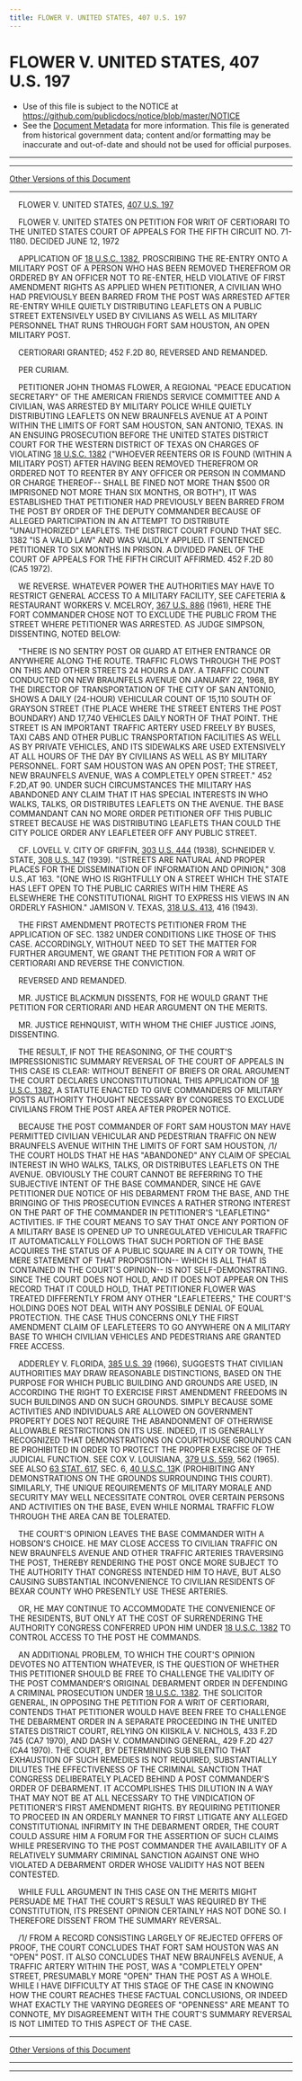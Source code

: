 ```yaml
---
title: FLOWER V. UNITED STATES, 407 U.S. 197
---
```


# FLOWER V. UNITED STATES, 407 U.S. 197

* Use of this file is subject to the NOTICE at https://github.com/publicdocs/notice/blob/master/NOTICE
* See the [Document Metadata](../../../index.md) for more information.
  This file is generated from historical government data; content and/or formatting may be inaccurate and out-of-date and should not be used for official purposes.

----------
----------

[Other Versions of this Document](https://publicdocs.github.io/go/links?ns=uslm-x&ref=%2Fus%2Fcourts%2Fscotus%2FusReporter%2F407%2F197)

----------

    FLOWER V. UNITED STATES, [407 U.S. 197][/us/courts/scotus/usReporter/407/197]

    FLOWER V. UNITED STATES ON PETITION FOR WRIT OF CERTIORARI TO THE UNITED STATES COURT OF APPEALS FOR THE FIFTH CIRCUIT NO. 71-1180.  DECIDED JUNE 12, 1972

    APPLICATION OF [18 U.S.C. 1382][/us/usc/t18/s1382], PROSCRIBING THE RE-ENTRY ONTO A MILITARY POST OF A PERSON WHO HAS BEEN REMOVED THEREFROM OR ORDERED BY AN OFFICER NOT TO RE-ENTER, HELD VIOLATIVE OF FIRST AMENDMENT RIGHTS AS APPLIED WHEN PETITIONER, A CIVILIAN WHO HAD PREVIOUSLY BEEN BARRED FROM THE POST WAS ARRESTED AFTER RE-ENTRY WHILE QUIETLY DISTRIBUTING LEAFLETS ON A PUBLIC STREET EXTENSIVELY USED BY CIVILIANS AS WELL AS MILITARY PERSONNEL THAT RUNS THROUGH FORT SAM HOUSTON, AN OPEN MILITARY POST.

    CERTIORARI GRANTED; 452 F.2D 80, REVERSED AND REMANDED.

    PER CURIAM.

    PETITIONER JOHN THOMAS FLOWER, A REGIONAL "PEACE EDUCATION SECRETARY" OF THE AMERICAN FRIENDS SERVICE COMMITTEE AND A CIVILIAN, WAS ARRESTED BY MILITARY POLICE WHILE QUIETLY DISTRIBUTING LEAFLETS ON NEW BRAUNFELS AVENUE AT A POINT WITHIN THE LIMITS OF FORT SAM HOUSTON, SAN ANTONIO, TEXAS.  IN AN ENSUING PROSECUTION BEFORE THE UNITED STATES DISTRICT COURT FOR THE WESTERN DISTRICT OF TEXAS ON CHARGES OF VIOLATING [18 U.S.C. 1382][/us/usc/t18/s1382] ("WHOEVER REENTERS OR IS FOUND (WITHIN A MILITARY POST) AFTER HAVING BEEN REMOVED THEREFROM OR ORDERED NOT TO REENTER BY ANY OFFICER OR PERSON IN COMMAND OR CHARGE THEREOF-- SHALL BE FINED NOT MORE THAN $500 OR IMPRISONED NOT MORE THAN SIX MONTHS, OR BOTH"), IT WAS ESTABLISHED THAT PETITIONER HAD PREVIOUSLY BEEN BARRED FROM THE POST BY ORDER OF THE DEPUTY COMMANDER BECAUSE OF ALLEGED PARTICIPATION IN AN ATTEMPT TO DISTRIBUTE "UNAUTHORIZED" LEAFLETS.  THE DISTRICT COURT FOUND THAT SEC. 1382 "IS A VALID LAW" AND WAS VALIDLY APPLIED.  IT SENTENCED PETITIONER TO SIX MONTHS IN PRISON.  A DIVIDED PANEL OF THE COURT OF APPEALS FOR THE FIFTH CIRCUIT AFFIRMED.  452 F.2D 80 (CA5 1972).

    WE REVERSE.  WHATEVER POWER THE AUTHORITIES MAY HAVE TO RESTRICT GENERAL ACCESS TO A MILITARY FACILITY, SEE CAFETERIA & RESTAURANT WORKERS V. MCELROY, [367 U.S. 886][/us/courts/scotus/usReporter/367/886] (1961), HERE THE FORT COMMANDER CHOSE NOT TO EXCLUDE THE PUBLIC FROM THE STREET WHERE PETITIONER WAS ARRESTED.  AS JUDGE SIMPSON, DISSENTING, NOTED BELOW:

    "THERE IS NO SENTRY POST OR GUARD AT EITHER ENTRANCE OR ANYWHERE ALONG THE ROUTE.  TRAFFIC FLOWS THROUGH THE POST ON THIS AND OTHER STREETS 24 HOURS A DAY.  A TRAFFIC COUNT CONDUCTED ON NEW BRAUNFELS AVENUE ON JANUARY 22, 1968, BY THE DIRECTOR OF TRANSPORTATION OF THE CITY OF SAN ANTONIO, SHOWS A DAILY (24-HOUR) VEHICULAR COUNT OF 15,110 SOUTH OF GRAYSON STREET (THE PLACE WHERE THE STREET ENTERS THE POST BOUNDARY) AND 17,740 VEHICLES DAILY NORTH OF THAT POINT.  THE STREET IS AN IMPORTANT TRAFFIC ARTERY USED FREELY BY BUSES, TAXI CABS AND OTHER PUBLIC TRANSPORTATION FACILITIES AS WELL AS BY PRIVATE VEHICLES, AND ITS SIDEWALKS ARE USED EXTENSIVELY AT ALL HOURS OF THE DAY BY CIVILIANS AS WELL AS BY MILITARY PERSONNEL.  FORT SAM HOUSTON WAS AN OPEN POST; THE STREET, NEW BRAUNFELS AVENUE, WAS A COMPLETELY OPEN STREET."  452 F.2D,AT 90.  UNDER SUCH CIRCUMSTANCES THE MILITARY HAS ABANDONED ANY CLAIM THAT IT HAS SPECIAL INTERESTS IN WHO WALKS, TALKS, OR DISTRIBUTES LEAFLETS ON THE AVENUE.  THE BASE COMMANDANT CAN NO MORE ORDER PETITIONER OFF THIS PUBLIC STREET BECAUSE HE WAS DISTRIBUTING LEAFLETS THAN COULD THE CITY POLICE ORDER ANY LEAFLETEER OFF ANY PUBLIC STREET.

    CF. LOVELL V. CITY OF GRIFFIN, [303 U.S. 444][/us/courts/scotus/usReporter/303/444] (1938), SCHNEIDER V. STATE, [308 U.S. 147][/us/courts/scotus/usReporter/308/147] (1939).  "(STREETS ARE NATURAL AND PROPER PLACES FOR THE DISSEMINATION OF INFORMATION AND OPINION," 308 U.S.,AT 163.  "(ONE WHO IS RIGHTFULLY ON A STREET WHICH THE STATE HAS LEFT OPEN TO THE PUBLIC CARRIES WITH HIM THERE AS ELSEWHERE THE CONSTITUTIONAL RIGHT TO EXPRESS HIS VIEWS IN AN ORDERLY FASHION."  JAMISON V. TEXAS, [318 U.S. 413][/us/courts/scotus/usReporter/318/413], 416 (1943).

    THE FIRST AMENDMENT PROTECTS PETITIONER FROM THE APPLICATION OF SEC. 1382 UNDER CONDITIONS LIKE THOSE OF THIS CASE.  ACCORDINGLY, WITHOUT NEED TO SET THE MATTER FOR FURTHER ARGUMENT, WE GRANT THE PETITION FOR A WRIT OF CERTIORARI AND REVERSE THE CONVICTION.

    REVERSED AND REMANDED.

    MR. JUSTICE BLACKMUN DISSENTS, FOR HE WOULD GRANT THE PETITION FOR CERTIORARI AND HEAR ARGUMENT ON THE MERITS.

    MR. JUSTICE REHNQUIST, WITH WHOM THE CHIEF JUSTICE JOINS, DISSENTING.

    THE RESULT, IF NOT THE REASONING, OF THE COURT'S IMPRESSIONISTIC SUMMARY REVERSAL OF THE COURT OF APPEALS IN THIS CASE IS CLEAR: WITHOUT BENEFIT OF BRIEFS OR ORAL ARGUMENT THE COURT DECLARES UNCONSTITUTIONAL THIS APPLICATION OF [18 U.S.C. 1382][/us/usc/t18/s1382], A STATUTE ENACTED TO GIVE COMMANDERS OF MILITARY POSTS AUTHORITY THOUGHT NECESSARY BY CONGRESS TO EXCLUDE CIVILIANS FROM THE POST AREA AFTER PROPER NOTICE.

    BECAUSE THE POST COMMANDER OF FORT SAM HOUSTON MAY HAVE PERMITTED CIVILIAN VEHICULAR AND PEDESTRIAN TRAFFIC ON NEW BRAUNFELS AVENUE WITHIN THE LIMITS OF FORT SAM HOUSTON, /1/  THE COURT HOLDS THAT HE HAS "ABANDONED" ANY CLAIM OF SPECIAL INTEREST IN WHO WALKS, TALKS, OR DISTRIBUTES LEAFLETS ON THE AVENUE.  OBVIOUSLY THE COURT CANNOT BE REFERRING TO THE SUBJECTIVE INTENT OF THE BASE COMMANDER, SINCE HE GAVE PETITIONER DUE NOTICE OF HIS DEBARMENT FROM THE BASE, AND THE BRINGING OF THIS PROSECUTION EVINCES A RATHER STRONG INTEREST ON THE PART OF THE COMMANDER IN PETITIONER'S "LEAFLETING" ACTIVITIES.  IF THE COURT MEANS TO SAY THAT ONCE ANY PORTION OF A MILITARY BASE IS OPENED UP TO UNREGULATED VEHICULAR TRAFFIC IT AUTOMATICALLY FOLLOWS THAT SUCH PORTION OF THE BASE ACQUIRES THE STATUS OF A PUBLIC SQUARE IN A CITY OR TOWN, THE MERE STATEMENT OF THAT PROPOSITION-- WHICH IS ALL THAT IS CONTAINED IN THE COURT'S OPINION-- IS NOT SELF-DEMONSTRATING.  SINCE THE COURT DOES NOT HOLD, AND IT DOES NOT APPEAR ON THIS RECORD THAT IT COULD HOLD, THAT PETITIONER FLOWER WAS TREATED DIFFERENTLY FROM ANY OTHER "LEAFLETEERS,"  THE COURT'S HOLDING DOES NOT DEAL WITH ANY POSSIBLE DENIAL OF EQUAL PROTECTION.  THE CASE THUS CONCERNS ONLY THE FIRST AMENDMENT CLAIM OF LEAFLETEERS TO GO ANYWHERE ON A MILITARY BASE TO WHICH CIVILIAN VEHICLES AND PEDESTRIANS ARE GRANTED FREE ACCESS.

    ADDERLEY V. FLORIDA, [385 U.S. 39][/us/courts/scotus/usReporter/385/39] (1966), SUGGESTS THAT CIVILIAN AUTHORITIES MAY DRAW REASONABLE DISTINCTIONS, BASED ON THE PURPOSE FOR WHICH PUBLIC BUILDING AND GROUNDS ARE USED, IN ACCORDING THE RIGHT TO EXERCISE FIRST AMENDMENT FREEDOMS IN SUCH BUILDINGS AND ON SUCH GROUNDS.  SIMPLY BECAUSE SOME ACTIVITIES AND INDIVIDUALS ARE ALLOWED ON GOVERNMENT PROPERTY DOES NOT REQUIRE THE ABANDONMENT OF OTHERWISE ALLOWABLE RESTRICTIONS ON ITS USE.  INDEED, IT IS GENERALLY RECOGNIZED THAT DEMONSTRATIONS ON COURTHOUSE GROUNDS CAN BE PROHIBITED IN ORDER TO PROTECT THE PROPER EXERCISE OF THE JUDICIAL FUNCTION.  SEE COX V. LOUISIANA, [379 U.S. 559][/us/courts/scotus/usReporter/379/559], 562 (1965).  SEE ALSO [63 STAT. 617][/us/stat/63/617], SEC. 6, [40 U.S.C. 13][/us/usc/t40/s13]K (PROHIBITING ANY DEMONSTRATIONS ON THE GROUNDS SURROUNDING THIS COURT).  SIMILARLY, THE UNIQUE REQUIREMENTS OF MILITARY MORALE AND SECURITY MAY WELL NECESSITATE CONTROL OVER CERTAIN PERSONS AND ACTIVITIES ON THE BASE, EVEN WHILE NORMAL TRAFFIC FLOW THROUGH THE AREA CAN BE TOLERATED.

    THE COURT'S OPINION LEAVES THE BASE COMMANDER WITH A HOBSON'S CHOICE.  HE MAY CLOSE ACCESS TO CIVILIAN TRAFFIC ON NEW BRAUNFELS AVENUE AND OTHER TRAFFIC ARTERIES TRAVERSING THE POST, THEREBY RENDERING THE POST ONCE MORE SUBJECT TO THE AUTHORITY THAT CONGRESS INTENDED HIM TO HAVE, BUT ALSO CAUSING SUBSTANTIAL INCONVENIENCE TO CIVILIAN RESIDENTS OF BEXAR COUNTY WHO PRESENTLY USE THESE ARTERIES.

    OR, HE MAY CONTINUE TO ACCOMMODATE THE CONVENIENCE OF THE RESIDENTS, BUT ONLY AT THE COST OF SURRENDERING THE AUTHORITY CONGRESS CONFERRED UPON HIM UNDER [18 U.S.C. 1382][/us/usc/t18/s1382] TO CONTROL ACCESS TO THE POST HE COMMANDS.

    AN ADDITIONAL PROBLEM, TO WHICH THE COURT'S OPINION DEVOTES NO ATTENTION WHATEVER, IS THE QUESTION OF WHETHER THIS PETITIONER SHOULD BE FREE TO CHALLENGE THE VALIDITY OF THE POST COMMANDER'S ORIGINAL DEBARMENT ORDER IN DEFENDING A CRIMINAL PROSECUTION UNDER [18 U.S.C. 1382][/us/usc/t18/s1382].  THE SOLICITOR GENERAL, IN OPPOSING THE PETITION FOR A WRIT OF CERTIORARI, CONTENDS THAT PETITIONER WOULD HAVE BEEN FREE TO CHALLENGE THE DEBARMENT ORDER IN A SEPARATE PROCEEDING IN THE UNITED STATES DISTRICT COURT, RELYING ON KIISKILA V. NICHOLS, 433 F.2D 745 (CA7 1970), AND DASH V. COMMANDING GENERAL, 429 F.2D 427 (CA4 1970).  THE COURT, BY DETERMINING SUB SILENTIO THAT EXHAUSTION OF SUCH REMEDIES IS NOT REQUIRED, SUBSTANTIALLY DILUTES THE EFFECTIVENESS OF THE CRIMINAL SANCTION THAT CONGRESS DELIBERATELY PLACED BEHIND A POST COMMANDER'S ORDER OF DEBARMENT.  IT ACCOMPLISHES THIS DILUTION IN A WAY THAT MAY NOT BE AT ALL NECESSARY TO THE VINDICATION OF PETITIONER'S FIRST AMENDMENT RIGHTS.  BY REQUIRING PETITIONER TO PROCEED IN AN ORDERLY MANNER TO FIRST LITIGATE ANY ALLEGED CONSTITUTIONAL INFIRMITY IN THE DEBARMENT ORDER, THE COURT COULD ASSURE HIM A FORUM FOR THE ASSERTION OF SUCH CLAIMS WHILE PRESERVING TO THE POST COMMANDER THE AVAILABILITY OF A RELATIVELY SUMMARY CRIMINAL SANCTION AGAINST ONE WHO VIOLATED A DEBARMENT ORDER WHOSE VALIDITY HAS NOT BEEN CONTESTED.

    WHILE FULL ARGUMENT IN THIS CASE ON THE MERITS MIGHT PERSUADE ME THAT THE COURT'S RESULT WAS REQUIRED BY THE CONSTITUTION, ITS PRESENT OPINION CERTAINLY HAS NOT DONE SO.  I THEREFORE DISSENT FROM THE SUMMARY REVERSAL.

    /1/  FROM A RECORD CONSISTING LARGELY OF REJECTED OFFERS OF PROOF, THE COURT CONCLUDES THAT FORT SAM HOUSTON WAS AN "OPEN" POST.  IT ALSO CONCLUDES THAT NEW BRAUNFELS AVENUE, A TRAFFIC ARTERY WITHIN THE POST, WAS A "COMPLETELY OPEN" STREET, PRESUMABLY MORE "OPEN" THAN THE POST AS A WHOLE.  WHILE I HAVE DIFFICULTY AT THIS STAGE OF THE CASE IN KNOWING HOW THE COURT REACHES THESE FACTUAL CONCLUSIONS, OR INDEED WHAT EXACTLY THE VARYING DEGREES OF "OPENNESS" ARE MEANT TO CONNOTE, MY DISAGREEMENT WITH THE COURT'S SUMMARY REVERSAL IS NOT LIMITED TO THIS ASPECT OF THE CASE.

----------

[Other Versions of this Document](https://publicdocs.github.io/go/links?ns=uslm-x&ref=%2Fus%2Fcourts%2Fscotus%2FusReporter%2F407%2F197)

----------
----------

[/us/courts/scotus/usReporter/407/197]: https://publicdocs.github.io/go/links?ns=uslm-x&ref=%2Fus%2Fcourts%2Fscotus%2FusReporter%2F407%2F197
[/us/usc/t18/s1382]: https://publicdocs.github.io/go/links?ns=uslm&ref=%2Fus%2Fusc%2Ft18%2Fs1382
[/us/usc/t18/s1382]: https://publicdocs.github.io/go/links?ns=uslm&ref=%2Fus%2Fusc%2Ft18%2Fs1382
[/us/courts/scotus/usReporter/367/886]: https://publicdocs.github.io/go/links?ns=uslm-x&ref=%2Fus%2Fcourts%2Fscotus%2FusReporter%2F367%2F886
[/us/courts/scotus/usReporter/303/444]: https://publicdocs.github.io/go/links?ns=uslm-x&ref=%2Fus%2Fcourts%2Fscotus%2FusReporter%2F303%2F444
[/us/courts/scotus/usReporter/308/147]: https://publicdocs.github.io/go/links?ns=uslm-x&ref=%2Fus%2Fcourts%2Fscotus%2FusReporter%2F308%2F147
[/us/courts/scotus/usReporter/318/413]: https://publicdocs.github.io/go/links?ns=uslm-x&ref=%2Fus%2Fcourts%2Fscotus%2FusReporter%2F318%2F413
[/us/usc/t18/s1382]: https://publicdocs.github.io/go/links?ns=uslm&ref=%2Fus%2Fusc%2Ft18%2Fs1382
[/us/courts/scotus/usReporter/385/39]: https://publicdocs.github.io/go/links?ns=uslm-x&ref=%2Fus%2Fcourts%2Fscotus%2FusReporter%2F385%2F39
[/us/courts/scotus/usReporter/379/559]: https://publicdocs.github.io/go/links?ns=uslm-x&ref=%2Fus%2Fcourts%2Fscotus%2FusReporter%2F379%2F559
[/us/stat/63/617]: https://publicdocs.github.io/go/links?ns=uslm&ref=%2Fus%2Fstat%2F63%2F617
[/us/usc/t40/s13]: https://publicdocs.github.io/go/links?ns=uslm&ref=%2Fus%2Fusc%2Ft40%2Fs13
[/us/usc/t18/s1382]: https://publicdocs.github.io/go/links?ns=uslm&ref=%2Fus%2Fusc%2Ft18%2Fs1382
[/us/usc/t18/s1382]: https://publicdocs.github.io/go/links?ns=uslm&ref=%2Fus%2Fusc%2Ft18%2Fs1382


